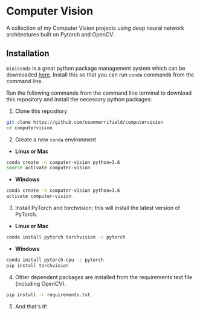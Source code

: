 # Computer Vision
A collection of my Computer Vision projects using deep neural network architectures built on Pytorch and OpenCV. 

## Installation
`miniconda` is a great python package management system which can be downloaded [here](https://conda.io/miniconda.html). Install this so that you can run `conda` commands from the command line. 


Run the following commands from the command line terminal to download this repository and install the necessary python packages:

1. Clone this repository
```sh
git clone https://github.com/seanmerrifield/computervision
cd computervision
```

2. Create a new `conda` environment
* **Linux or Mac**
```sh
conda create -n computer-vision python=3.6
source activate computer-vision
```

* **Windows**
```sh
conda create -n computer-vision python=3.6
activate computer-vision
```

3. Install PyTorch and torchvision; this will install the latest version of PyTorch.
* **Linux or Mac**
```sh
conda install pytorch torchvision -c pytorch 
```

* **Windows**
```sh
conda install pytorch-cpu -c pytorch
pip install torchvision
```

4. Other dependent packages are installed from the requirements text file (including OpenCV).
```sh
pip install -r requirements.txt
```

5. And that's it!

